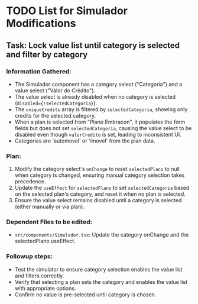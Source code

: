 # TODO List for Simulador Modifications

## Task: Lock value list until category is selected and filter by category

### Information Gathered:
- The Simulador component has a category select ("Categoria") and a value select ("Valor do Crédito").
- The value select is already disabled when no category is selected (`disabled={!selectedCategoria}`).
- The `uniqueCredits` array is filtered by `selectedCategoria`, showing only credits for the selected category.
- When a plan is selected from "Plano Embracon", it populates the form fields but does not set `selectedCategoria`, causing the value select to be disabled even though `valorCredito` is set, leading to inconsistent UI.
- Categories are 'automovel' or 'imovel' from the plan data.

### Plan:
1. Modify the category select's `onChange` to reset `selectedPlano` to null when category is changed, ensuring manual category selection takes precedence.
2. Update the `useEffect` for `selectedPlano` to set `selectedCategoria` based on the selected plan's category, and reset it when no plan is selected.
3. Ensure the value select remains disabled until a category is selected (either manually or via plan).

### Dependent Files to be edited:
- `src/components/Simulador.tsx`: Update the category onChange and the selectedPlano useEffect.

### Followup steps:
- Test the simulator to ensure category selection enables the value list and filters correctly.
- Verify that selecting a plan sets the category and enables the value list with appropriate options.
- Confirm no value is pre-selected until category is chosen.
